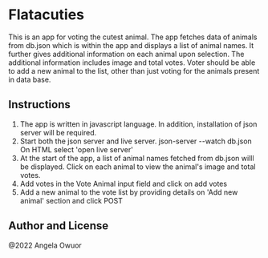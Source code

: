 # Flatacuties
This is an app for voting the cutest animal. The app fetches data of animals from db.json which is within the app and displays a list of animal names. It further gives additional information on each animal upon selection. The additional information includes image and total votes. Voter should be able to add a new animal to the list, other than just voting for the animals present in data base.

## Instructions

1. The app is written in javascript language. In addition, installation of json server will be required.
2. Start both the json server and live server.
        json-server --watch db.json
        On HTML select 'open live server'
3. At the start of the app, a list of animal names fetched from db.json willl be displayed. Click on each animal to view the animal's image and total votes.
4. Add votes in the Vote Animal input field and click on add votes
5. Add a new animal to the vote list by providing details on 'Add new animal' section and click POST

## Author and License
@2022 Angela Owuor